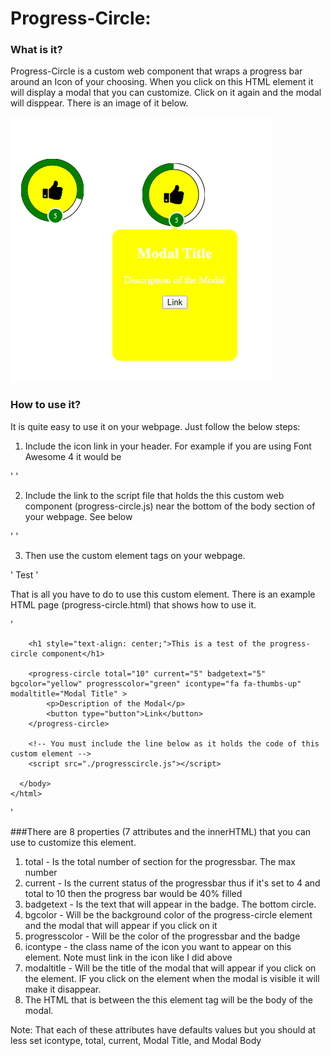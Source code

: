 # Progress-Circle:

### What is it?
Progress-Circle is a custom web component that wraps a progress bar around an Icon of your choosing.
When you click on this HTML element it will display a modal that you can customize.  Click on it again
and the modal will disppear.  There is an image of it below.

![Alt text](/progress-circle.png?raw=true "Circle Progressbar")

### How to use it?
It is quite easy to use it on your webpage. Just follow the below steps:
1. Include the icon link in your header.  For example if you are using Font Awesome 4 it would be

'
    <link rel="stylesheet" href="https://cdnjs.cloudflare.com/ajax/libs/font-awesome/4.7.0/css/font-awesome.min.css">
'

2. Include the link to the script file that holds the this custom web component (progress-circle.js) near the bottom of 
   the body section of your webpage.  See below
   
'
    <script src="./progresscircle.js"></script>
'

3)  Then use the custom element tags on your webpage.

'
    <progress-circle>Test</progres-circle>
'

That is all you have to do to use this custom element.  There is an example HTML page (progress-circle.html) that shows how to use it.

'
    <!DOCTYPE html>
	<html>
	  <head>
		<!-- You must link in the file that holds the icon type that you are using like I did below -->
		<link rel="stylesheet" href="https://cdnjs.cloudflare.com/ajax/libs/font-awesome/4.7.0/css/font-awesome.min.css">
		<title>Progress Circle</title>
	  </head>
	  <body>
		
		<h1 style="text-align: center;">This is a test of the progress-circle component</h1>
		
		<progress-circle total="10" current="5" badgetext="5" bgcolor="yellow" progresscolor="green" icontype="fa fa-thumbs-up" modaltitle="Modal Title" >
			<p>Description of the Modal</p>					
			<button type="button">Link</button>
		</progress-circle>
		
		<!-- You must include the line below as it holds the code of this custom element -->
		<script src="./progresscircle.js"></script>

	  </body>
	</html>
'

###There are 8 properties (7 attributes and the innerHTML) that you can use to customize this element.

1. total - Is the total number of section for the progressbar.  The max number
2. current - Is the current status of the progressbar thus if it's set to 4 and total to 10 then the progress bar would be 40% filled
3. badgetext - Is the text that will appear in the badge.  The bottom circle.
4. bgcolor - Will be the background color of the progress-circle element and the modal that will appear if you click on it
5. progresscolor - Will be the color of the progressbar and the badge
6. icontype - the class name of the icon you want to appear on this element.  Note must link in the icon like I did above
7. modaltitle - Will be the title of the modal that will appear if you click on the element.  IF you click on the element when
   the modal is visible it will make it disappear.
8. The HTML that is between the this element tag will be the body of the modal.

Note: That each of these attributes have defaults values but you should at less set icontype, total, current, Modal Title, and Modal Body
